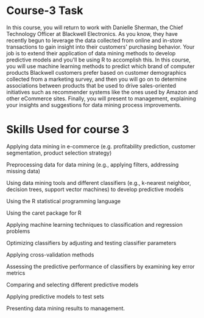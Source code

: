 # Course-3 Task

In this course, you will return to work with Danielle Sherman, the Chief Technology Officer at Blackwell Electronics. As you know, they have recently begun to leverage the data collected from online and in-store transactions to gain insight into their customers' purchasing behavior. Your job is to extend their application of data mining methods to develop predictive models and you'll be using R to accomplish this. In this course, you will use machine learning methods to predict which brand of computer products Blackwell customers prefer based on customer demographics collected from a marketing survey, and then you will go on to determine associations between products that be used to drive sales-oriented initiatives such as recommender systems like the ones used by Amazon and other eCommerce sites. Finally, you will present to management, explaining your insights and suggestions for data mining process improvements.

# Skills Used for course 3

Applying data mining in e-commerce (e.g. profitability prediction, customer segmentation, product selection strategy)

Preprocessing data for data mining (e.g., applying filters, addressing missing data)


Using data mining tools and different classifiers (e.g., k-nearest neighbor, decision trees, support vector machines) to develop predictive models

Using the R statistical programming language

Using the caret package for R

Applying machine learning techniques to classification and regression problems

Optimizing classifiers by adjusting and testing classifier parameters

Applying cross-validation methods

Assessing the predictive performance of classifiers by examining key error metrics

Comparing and selecting different predictive models

Applying predictive models to test sets

Presenting data mining results to management.
